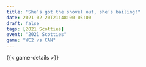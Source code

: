 ```yaml
---
title: "She’s got the shovel out, she’s bailing!"
date: 2021-02-20T21:48:00-05:00
draft: false
tags: [2021 Scotties]
event: "2021 Scotties"
game: "WC2 vs CAN"
---
```

{{< game-details >}}
<!--more--> 